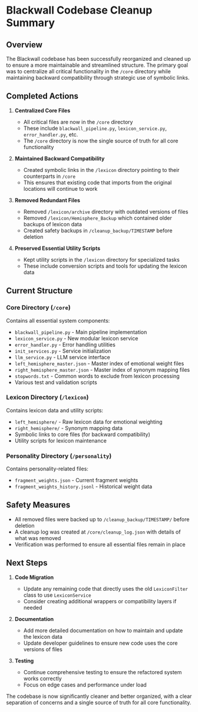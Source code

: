 # Blackwall Codebase Cleanup Summary

## Overview

The Blackwall codebase has been successfully reorganized and cleaned up to ensure a more maintainable and streamlined structure. The primary goal was to centralize all critical functionality in the `/core` directory while maintaining backward compatibility through strategic use of symbolic links.

## Completed Actions

1. **Centralized Core Files**
   - All critical files are now in the `/core` directory
   - These include `blackwall_pipeline.py`, `lexicon_service.py`, `error_handler.py`, etc.
   - The `/core` directory is now the single source of truth for all core functionality

2. **Maintained Backward Compatibility**
   - Created symbolic links in the `/lexicon` directory pointing to their counterparts in `/core`
   - This ensures that existing code that imports from the original locations will continue to work

3. **Removed Redundant Files**
   - Removed `/lexicon/archive` directory with outdated versions of files
   - Removed `/lexicon/Hemisphere_Backup` which contained older backups of lexicon data
   - Created safety backups in `/cleanup_backup/TIMESTAMP` before deletion

4. **Preserved Essential Utility Scripts**
   - Kept utility scripts in the `/lexicon` directory for specialized tasks
   - These include conversion scripts and tools for updating the lexicon data

## Current Structure

### Core Directory (`/core`)
Contains all essential system components:
- `blackwall_pipeline.py` - Main pipeline implementation
- `lexicon_service.py` - New modular lexicon service
- `error_handler.py` - Error handling utilities
- `init_services.py` - Service initialization
- `llm_service.py` - LLM service interface
- `left_hemisphere_master.json` - Master index of emotional weight files
- `right_hemisphere_master.json` - Master index of synonym mapping files
- `stopwords.txt` - Common words to exclude from lexicon processing
- Various test and validation scripts

### Lexicon Directory (`/lexicon`)
Contains lexicon data and utility scripts:
- `left_hemisphere/` - Raw lexicon data for emotional weighting
- `right_hemisphere/` - Synonym mapping data
- Symbolic links to core files (for backward compatibility)
- Utility scripts for lexicon maintenance

### Personality Directory (`/personality`)
Contains personality-related files:
- `fragment_weights.json` - Current fragment weights
- `fragment_weights_history.jsonl` - Historical weight data

## Safety Measures

- All removed files were backed up to `/cleanup_backup/TIMESTAMP/` before deletion
- A cleanup log was created at `/core/cleanup_log.json` with details of what was removed
- Verification was performed to ensure all essential files remain in place

## Next Steps

1. **Code Migration**
   - Update any remaining code that directly uses the old `LexiconFilter` class to use `LexiconService`
   - Consider creating additional wrappers or compatibility layers if needed

2. **Documentation**
   - Add more detailed documentation on how to maintain and update the lexicon data
   - Update developer guidelines to ensure new code uses the core versions of files

3. **Testing**
   - Continue comprehensive testing to ensure the refactored system works correctly
   - Focus on edge cases and performance under load

The codebase is now significantly cleaner and better organized, with a clear separation of concerns and a single source of truth for all core functionality.
